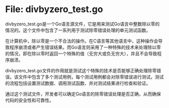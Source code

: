 # File: divbyzero_test.go

divbyzero_test.go是一个Go语言源文件，它是用来测试Go语言中整数除以零的情况的。这个文件中包含了一系列用于测试除零错误处理的单元测试函数。

在计算机中，除以零是一个不合法的操作。在C语言等其他语言中，这种操作会导致程序崩溃或者产生错误结果。而Go语言则采用了一种特殊的技术来处理除以零的情况，即在除以零时返回一个特殊的值（无穷大或负无穷大），并且不会导致程序崩溃。

divbyzero_test.go文件的作用就是测试这个特殊的技术是否能够正确处理除零错误。该文件中包含了多个测试用例，每个测试用例都会对除零错误进行测试。测试的流程包括设置测试数据、调用测试函数、并对测试结果进行检查和验证。

通过这个测试文件，开发者可以确定Go语言的除零错误处理是否正确，从而确保代码的安全性和可靠性。

